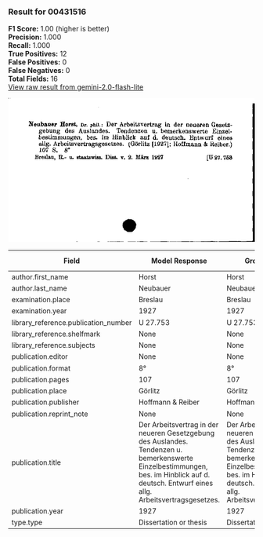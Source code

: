### Result for 00431516
**F1 Score:** 1.00 (higher is better)<br>**Precision:** 1.000<br>**Recall:** 1.000<br>**True Positives:** 12<br>**False Positives:** 0<br>**False Negatives:** 0<br>**Total Fields:** 16<br>[View raw result from gemini-2.0-flash-lite](https://github.com/RISE-UNIBAS/humanities_data_benchmark/blob/main/results/2025-09-02/T0152/request_T0152_00431516.json)

<img src="https://github.com/RISE-UNIBAS/humanities_data_benchmark/blob/main/benchmarks/zettelkatalog/images/00431516.jpg?raw=true" alt="00431516" width="600px">

| Field | Model Response | Ground Truth | Fuzzy Score | Match |
|-------|----------------|--------------|-------------|-------|
| author.first_name | Horst | Horst | 1.000 | ✅ |
| author.last_name | Neubauer | Neubauer | 1.000 | ✅ |
| examination.place | Breslau | Breslau | 1.000 | ✅ |
| examination.year | 1927 | 1927 | 1.000 | ✅ |
| library_reference.publication_number | U 27.753 | U 27.753 | 1.000 | ✅ |
| library_reference.shelfmark | None | None | 1.000 | ✅ |
| library_reference.subjects | None | None | 1.000 | ✅ |
| publication.editor | None | None | 1.000 | ✅ |
| publication.format | 8° | 8° | 1.000 | ✅ |
| publication.pages | 107 | 107 | 1.000 | ✅ |
| publication.place | Görlitz | Görlitz | 1.000 | ✅ |
| publication.publisher | Hoffmann & Reiber | Hoffmann & Reiber | 1.000 | ✅ |
| publication.reprint_note | None | None | 1.000 | ✅ |
| publication.title | Der Arbeitsvertrag in der neueren Gesetzgebung des Auslandes. Tendenzen u. bemerkenswerte Einzelbestimmungen, bes. im Hinblick auf d. deutsch. Entwurf eines allg. Arbeitsvertragsgesetzes. | Der Arbeitsvertrag in der neueren Gesetzgebung des Auslandes. Tendenzen u. bemerkenswerte Einzelbestimmungen, bes. im Hinblick auf d. deutsch. Entwurf eines allg. Arbeitsvertragsgesetzes. | 1.000 | ✅ |
| publication.year | 1927 | 1927 | 1.000 | ✅ |
| type.type | Dissertation or thesis | Dissertation or thesis | 1.000 | ✅ |
